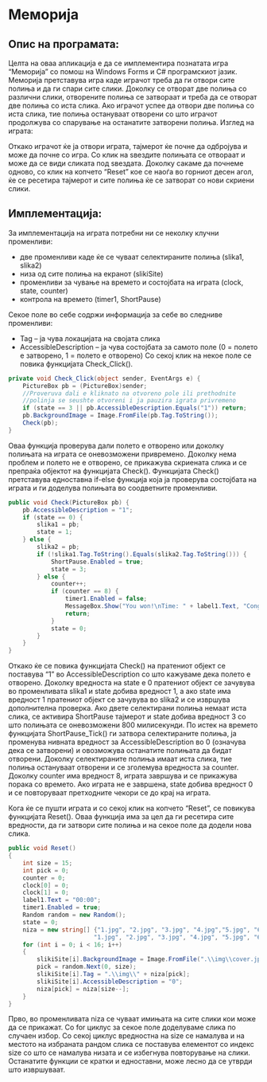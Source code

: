 # Меморија

## Опис на програмата:
Целта на оваа апликација е да се имплементира познатата игра “Меморија” со помош на Windows Forms и C# програмскиот јазик.
Меморија претставува игра каде играчот треба да ги отвори сите полиња и да ги спари сите слики. Доколку се отворат две полиња со различни слики, отворените полиња се затвораат и треба да се отворат две полиња со иста слика. Ако играчот успее да отвори две полиња со иста слика, тие полиња остануваат отворени со што играчот продолжува со спарување на останатите затворени полиња.
Изглед на играта:
 
Откако играчот ќе ја отвори играта, тајмерот ќе почне да одбројува и може да почне со игра. Со клик на ѕвездите полињата се отвораат и може да се види сликата под ѕвездата. Доколку сакаме да почнеме одново, со клик на копчето “Reset” кое се наоѓа во горниот десен агол, ќе се ресетира тајмерот и сите полиња ќе се затворат со нови скриени слики.
 
## Имплементација:
За имплементација на играта потребни ни се неколку клучни променливи:
- две променливи каде ќе се чуваат селектираните полиња (slika1, slika2)
- низа од сите полиња на екранот (slikiSite)
- променливи за чување на времето и состојбата на играта (clock, state, counter)
- контрола на времето (timer1, ShortPause)

Секое поле во себе содржи информација за себе во следниве променливи:
- Tag – ја чува локацијата на својата слика
- AccessibleDescription – ја чува состојбата за самото поле (0 = полето е затворено, 1 = полето е отворено)
Со секој клик на некое поле се повика функцијата Check_Click(). 
```c#
private void Check_Click(object sender, EventArgs e) {
    PictureBox pb = (PictureBox)sender;
    //Proveruva dali e kliknato na otvoreno pole ili prethodnite
    //polinja se seushte otvoreni i ja pauzira igrata privremeno
    if (state == 3 || pb.AccessibleDescription.Equals("1")) return;
    pb.BackgroundImage = Image.FromFile(pb.Tag.ToString());
    Check(pb);
}
```
Оваа функција проверува дали полето е отворено или доколку полињата на играта се оневозможени привремено. Доколку нема проблем и полето не е отворено, се прикажува скриената слика и се препраќа објектот на функцијата Check(). 
Функцијата Check() претставува едноставна if-else функција која ја проверува состојбата на играта и ги доделува полињата во соодветните променливи. 
```c#
public void Check(PictureBox pb) {
    pb.AccessibleDescription = "1";
    if (state == 0) {
        slika1 = pb;
        state = 1;
    } else {
        slika2 = pb;
        if (!slika1.Tag.ToString().Equals(slika2.Tag.ToString())) {
            ShortPause.Enabled = true;
            state = 3;
        } else {
            counter++;
            if (counter == 8) {
                timer1.Enabled = false;
                MessageBox.Show("You won!\nTime: " + label1.Text, "Congrats");
                return;
            }
            state = 0;
        }
    }
}
```
Откако ќе се повика функцијата Check() на пратениот објект се поставува “1” во AccessibleDescription со што кажуваме дека полето е отворено. Доколку вредноста на state е 0 пратениот објект се зачувува во променливата slika1 и state добива вредност 1, а ако state има вредност 1 пратениот објект се зачувува во slika2 и се извршува дополнителна проверка. Ако двете селектирани полиња немаат иста слика, се активира ShortPause тајмерот и state добива вредност 3 со што полињата се оневозможени 800 милисекунди. По истек на времето функцијата ShortPause_Tick() ги затвора селектираните полиња, ја променува нивната вредност за AccessibleDescription во 0 (означува дека се затворени) и овозможува останатите полињата да бидат отворени.
Доколку селектираните полиња имаат иста слика, тие полиња остануваат отворени и се зголемува вредноста за counter. Доколку counter има вредност 8, играта завршува и се прикажува порака со времето. Ако играта не е завршена, state добива вредност 0 и се повторуваат претходните чекори се до крај на играта.
 
Кога ќе се пушти играта и со секој клик на копчето “Reset”, се повикува функцијата Reset(). Оваа функција има за цел да ги ресетира сите вредности, да ги затвори сите полиња и на секое поле да додели нова слика.
```c#
public void Reset()
{
    int size = 15;
    int pick = 0;
    counter = 0;
    clock[0] = 0; 
    clock[1] = 0;
    label1.Text = "00:00";
    timer1.Enabled = true;
    Random random = new Random();
    state = 0;
    niza = new string[] {"1.jpg", "2.jpg", "3.jpg", "4.jpg","5.jpg", "6.jpg", "7.jpg", "8.jpg", 
                        "1.jpg", "2.jpg", "3.jpg", "4.jpg", "5.jpg", "6.jpg", "7.jpg", "8.jpg" };
    for (int i = 0; i < 16; i++)
    {
        slikiSite[i].BackgroundImage = Image.FromFile(".\\img\\cover.jpg");
        pick = random.Next(0, size);
        slikiSite[i].Tag = ".\\img\\" + niza[pick];
        slikiSite[i].AccessibleDescription = "0";
        niza[pick] = niza[size--];
    }
}
```
Прво, во променливата niza се чуваат имињата на сите слики кои може да се прикажат. Со for циклус за секое поле доделуваме слика по случаен избор. Со секој циклус вредностна на size се намалува и на местото на избраната рандом слика се поставува елементот со индекс size со што се намалува низата и се избегнува повторување на слики.
Останатите функции се кратки и едноставни, може лесно да се утврди што извршуваат.
